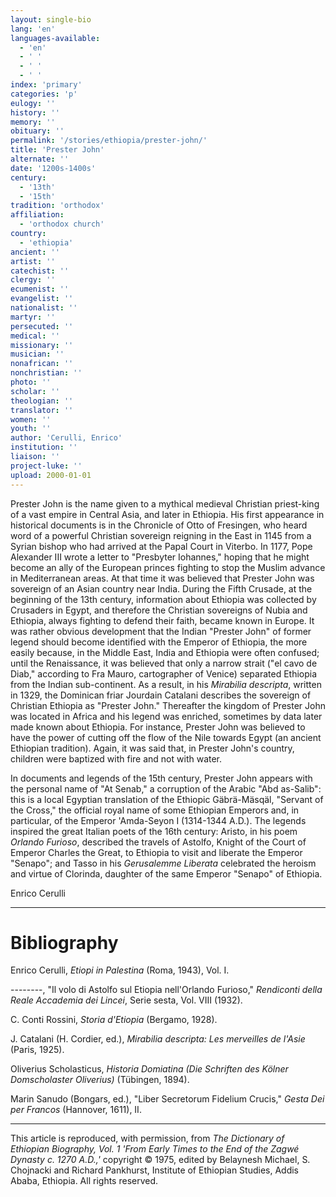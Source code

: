```yaml
---
layout: single-bio
lang: 'en'
languages-available:
  - 'en'
  - ' '
  - ' '
  - ' '
index: 'primary'
categories: 'p'
eulogy: ''
history: ''
memory: ''
obituary: ''
permalink: '/stories/ethiopia/prester-john/'
title: 'Prester John'
alternate: ''
date: '1200s-1400s'
century:
  - '13th'
  - '15th'
tradition: 'orthodox'
affiliation:
  - 'orthodox church'
country:
  - 'ethiopia'
ancient: ''
artist: ''
catechist: ''
clergy: ''
ecumenist: ''
evangelist: ''
nationalist: ''
martyr: ''
persecuted: ''
medical: ''
missionary: ''
musician: ''
nonafrican: ''
nonchristian: ''
photo: ''
scholar: ''
theologian: ''
translator: ''
women: ''
youth: ''
author: 'Cerulli, Enrico'
institution: ''
liaison: ''
project-luke: ''
upload: 2000-01-01
---
```



Prester John is the name given to a mythical medieval Christian priest-king of a vast empire in Central Asia, and later in Ethiopia. His first appearance in historical documents is in the Chronicle of Otto of Fresingen, who heard word of a powerful Christian sovereign reigning in the East in 1145 from a Syrian bishop who had arrived at the Papal Court in Viterbo. In 1177, Pope Alexander III wrote a letter to "Presbyter Iohannes," hoping that he might become an ally of the European princes fighting to stop the Muslim advance in Mediterranean areas. At that time it was believed that Prester John was sovereign of an Asian country near India. During the Fifth Crusade, at the beginning of the 13th century, information about Ethiopia was collected by Crusaders in Egypt, and therefore the Christian sovereigns of Nubia and Ethiopia, always fighting to defend their faith, became known in Europe. It was rather obvious development that the Indian "Prester John" of former legend should become identified with the Emperor of Ethiopia, the more easily because, in the Middle East, India and Ethiopia were often confused; until the Renaissance, it was believed that only a narrow strait ("el cavo de Diab," according to Fra Mauro, cartographer of Venice) separated Ethiopia from the Indian sub-continent. As a result, in his *Mirabilia descripta*, written in 1329, the Dominican friar Jourdain Catalani describes the sovereign of Christian Ethiopia as "Prester John." Thereafter the kingdom of Prester John was located in Africa and his legend was enriched, sometimes by data later made known about Ethiopia. For instance, Prester John was believed to have the power of cutting off the flow of the Nile towards Egypt (an ancient Ethiopian tradition). Again, it was said that, in Prester John's country, children were baptized with fire and not with water.

In documents and legends of the 15th century, Prester John appears with the personal name of "At Senab," a corruption of the Arabic "Abd as-Salib": this is a local Egyptian translation of the Ethiopic Gäbrä-Mäsqäl, "Servant of the Cross," the official royal name of some Ethiopian Emperors and, in particular, of the Emperor 'Amda-Seyon I (1314-1344 A.D.). The legends inspired the great Italian poets of the 16th century: Aristo, in his poem *Orlando Furioso*, described the travels of Astolfo, Knight of the Court of Emperor Charles the Great, to Ethiopia to visit and liberate the Emperor "Senapo"; and Tasso in his *Gerusalemme Liberata* celebrated the heroism and virtue of Clorinda, daughter of the same Emperor "Senapo" of Ethiopia.

Enrico Cerulli

---

# Bibliography

Enrico Cerulli, *Etiopi in Palestina* (Roma, 1943), Vol. I.

--------, "Il volo di Astolfo sul Etiopia nell'Orlando Furioso," *Rendiconti della Reale Accademia dei Lincei*, Serie sesta, Vol. VIII (1932).

C. Conti Rossini, *Storia d'Etiopia* (Bergamo, 1928).

J. Catalani (H. Cordier, ed.), *Mirabilia descripta: Les merveilles de l'Asie* (Paris, 1925).

Oliverius Scholasticus, *Historia Domiatina (Die Schriften des Kölner Domscholaster Oliverius)* (Tübingen, 1894).

Marin Sanudo (Bongars, ed.), "Liber Secretorum Fidelium Crucis," *Gesta Dei per Francos* (Hannover, 1611), II.

---

This article is reproduced, with permission, from *The Dictionary of Ethiopian Biography, Vol. 1 'From Early Times to the End of the Zagwé Dynasty c. 1270 A.D.,'* copyright &copy; 1975, edited by Belaynesh Michael, S. Chojnacki and Richard Pankhurst, Institute of Ethiopian Studies, Addis Ababa, Ethiopia.  All rights reserved.